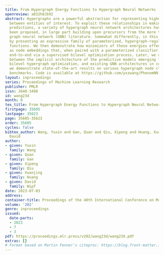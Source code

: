 ```yaml
---
title: From Hypergraph Energy Functions to Hypergraph Neural Networks
openreview: a032h8Jb9I
abstract: Hypergraphs are a powerful abstraction for representing higher-order interactions
  between entities of interest. To exploit these relationships in making downstream
  predictions, a variety of hypergraph neural network architectures have recently
  been proposed, in large part building upon precursors from the more traditional
  graph neural network (GNN) literature. Somewhat differently, in this paper we begin
  by presenting an expressive family of parameterized, hypergraph-regularized energy
  functions. We then demonstrate how minimizers of these energies effectively serve
  as node embeddings that, when paired with a parameterized classifier, can be trained
  end-to-end via a supervised bilevel optimization process. Later, we draw parallels
  between the implicit architecture of the predictive models emerging from the proposed
  bilevel hypergraph optimization, and existing GNN architectures in common use. Empirically,
  we demonstrate state-of-the-art results on various hypergraph node classification
  benchmarks. Code is available at https://github.com/yxzwang/PhenomNN.
layout: inproceedings
series: Proceedings of Machine Learning Research
publisher: PMLR
issn: 2640-3498
id: wang23d
month: 0
tex_title: From Hypergraph Energy Functions to Hypergraph Neural Networks
firstpage: 35605
lastpage: 35623
page: 35605-35623
order: 35605
cycles: false
bibtex_author: Wang, Yuxin and Gan, Quan and Qiu, Xipeng and Huang, Xuanjing and Wipf,
  David
author:
- given: Yuxin
  family: Wang
- given: Quan
  family: Gan
- given: Xipeng
  family: Qiu
- given: Xuanjing
  family: Huang
- given: David
  family: Wipf
date: 2023-07-03
address: 
container-title: Proceedings of the 40th International Conference on Machine Learning
volume: '202'
genre: inproceedings
issued:
  date-parts:
  - 2023
  - 7
  - 3
pdf: https://proceedings.mlr.press/v202/wang23d/wang23d.pdf
extras: []
# Format based on Martin Fenner's citeproc: https://blog.front-matter.io/posts/citeproc-yaml-for-bibliographies/
---
```


